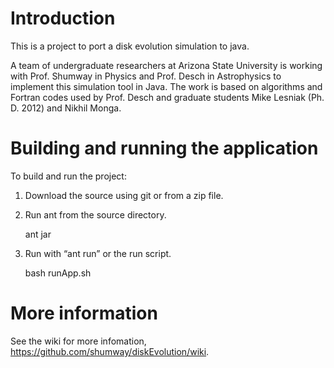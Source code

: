# Introduction

This is a project to port a disk evolution simulation to java.

A team of undergraduate researchers at Arizona State University
is working with Prof. Shumway in Physics and
Prof. Desch in Astrophysics to implement this simulation tool in Java.
The work is based on algorithms and Fortran codes used by Prof. Desch
and graduate students Mike Lesniak (Ph. D. 2012) and Nikhil Monga.

# Building and running the application

To build and run the project:

1. Download the source using git or from a zip file.
2. Run ant from the source directory.

    ant jar
3. Run with “ant run” or the run script.

    bash runApp.sh

# More information

See the wiki for more infomation, https://github.com/shumway/diskEvolution/wiki.